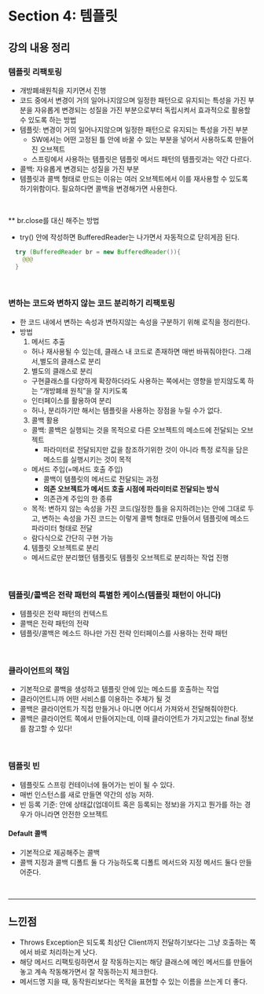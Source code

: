 # Section 4: 템플릿

## 강의 내용 정리

### 템플릿 리팩토링
- 개방폐쇄원칙을 지키면서 진행
- 코드 중에서 변경이 거의 일어나지않으며 일정한 패턴으로 유지되는 특성을 가진 부분을 자유롭게 변경되는 성질을 가진 부분으로부터 독립시켜서 효과적으로 활용할 수 있도록 하는 방법
- 템플릿: 변경이 거의 일어나지않으며 일정한 패턴으로 유지되는 특성을 가진 부분
  - SW에서는 어떤 고정된 틀 안에 바꿀 수 있는 부분을 넣어서 사용하도록 만들어진 오브젝트
  - 스프링에서 사용하는 템플릿은 템플릿 메서드 패턴의 템플릿과는 약간 다르다.
- 콜백: 자유롭게 변경되는 성질을 가진 부분
- 템플릿과 콜백 형태로 만드는 이유는 여러 오브젝트에서 이를 재사용할 수 있도록 하기위함이다. 필요하다면 콜백을 변경해가면 사용한다.

<br />

** br.close를 대신 해주는 방법
- try() 안에  작성하면 BufferedReader는 나가면서 자동적으로 닫히게끔 된다.

```java
  try (BufferedReader br = new BufferedReader()){
    @@@
  }

```

<br />

### 변하는 코드와 변하지 않는 코드 분리하기 리팩토링
- 한 코드 내에서 변하는 속성과 변하지않는 속성을 구분하기 위해 로직을 정리한다.
- 방법
  1. 메서드 추출
    - 허나 재사용될 수 있는데, 클래스 내 코드로 존재하면 매번 바꿔줘야한다. 그래서,별도의 클래스로 분리
  2. 별도의 클래스로 분리
    - 구현클래스를 다양하게 확장하더라도 사용하는 쪽에서는 영향을 받지않도록 하는 “개방폐쇄 원칙”을 잘 지키도록
    - 인터페이스를 활용하여 분리
    - 허나, 분리하기만 해서는 템플릿을 사용하는 장점을 누릴 수가 없다.
  3. 콜백 활용
    - 콜백: 콜백은 실행되는 것을 목적으로 다른 오브젝트의 메소드에 전달되는 오브젝트
      - 파라미터로 전달되지만 값을 참조하기위한 것이 아니라 특정 로직을 담은 메소드를 실행시키는 것이 목적
    - 메서드 주입(=메서드 호출 주입)
      - 콜백이 템플릿의 메서드로 전달되는 과정
      - **의존 오브젝트가 메서드 호출 시점에 파라미터로 전달되는 방식**
      - 의존관계 주입의 한 종류
    - 목적: 변하지 않는 속성을 가진 코드(일정한 틀을 유지하려는)는 안에 그대로 두고, 변하는 속성을 가진 코드는 이렇게 콜백 형태로 만들어서 템플릿에 메소드 파라미터 형태로 전달
    - 람다식으로 간단히 구현 가능
  4. 템플릿 오브젝트로 분리
    - 메서드로만 분리했던 템플릿도 템플릿 오브젝트로 분리하는 작업 진행

<br />

### 템플릿/콜백은 전략 패턴의 특별한 케이스(템플릿 패턴이 아니다)
- 템플릿은 전략 패턴의 컨텍스트
- 콜백은 전략 패턴의 전략
- 템플릿/콜백은 메소드 하나만 가진 전략 인터페이스를 사용하는 전략 패턴

<br />

### 클라이언트의 책임
- 기본적으로 콜백을 생성하고 템플릿 안에 있는 메소드를 호출하는 작업
- 클라이언트니까 어떤 서비스를 이용하는 주체가 될 것
- 콜백은 클라이언트가 직접 만들거나 아니면 어디서 가져와서 전달해줘야한다.
- 콜백은 클라이언트 쪽에서 만들어지는데, 이때 클라이언트가 가지고있는 final 정보를 참고할 수 있다!

<br />

### 템플릿 빈
- 템플릿도 스프링 컨테이너에 들어가는 빈이 될 수 있다.
- 매번 인스턴스를 새로 만들면 약간의 성능 저하.
- 빈 등록 기준: 안에 상태값(업데이트 혹은 등록되는 정보)을 가지고 뭔가를 하는 경우가 아니라면 안전한 오브젝트

#### Default 콜백
- 기본적으로 제공해주는 콜백
- 콜백 지정과 콜백 디폴트 둘 다 가능하도록 디폴트 메서드와 지정 메서드 둘다 만들어준다.

<br />

<hr/>

## 느낀점
- Throws Exception은 되도록 최상단 Client까지 전달하기보다는 그냥 호출하는 쪽에서 바로 처리하는게 낫다.
- 해당 메서드 리팩토링하면서 잘 작동하는지는 해당 클래스에 메인 메서드를 만들어놓고 계속 작동해가면서 잘 작동하는지 체크한다.
- 메서드명 지을 때, 동작원리보다는 목적을 표현할 수 있는 이름을 쓰는게 더 좋다.